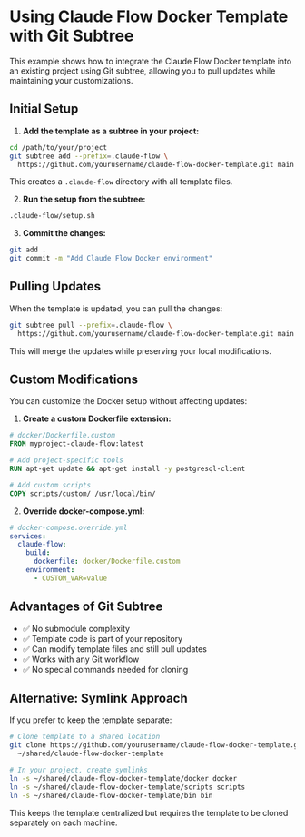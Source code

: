 # Using Claude Flow Docker Template with Git Subtree

This example shows how to integrate the Claude Flow Docker template into an existing project using Git subtree, allowing you to pull updates while maintaining your customizations.

## Initial Setup

1. **Add the template as a subtree in your project:**

```bash
cd /path/to/your/project
git subtree add --prefix=.claude-flow \
  https://github.com/yourusername/claude-flow-docker-template.git main --squash
```

This creates a `.claude-flow` directory with all template files.

2. **Run the setup from the subtree:**

```bash
.claude-flow/setup.sh
```

3. **Commit the changes:**

```bash
git add .
git commit -m "Add Claude Flow Docker environment"
```

## Pulling Updates

When the template is updated, you can pull the changes:

```bash
git subtree pull --prefix=.claude-flow \
  https://github.com/yourusername/claude-flow-docker-template.git main --squash
```

This will merge the updates while preserving your local modifications.

## Custom Modifications

You can customize the Docker setup without affecting updates:

1. **Create a custom Dockerfile extension:**

```dockerfile
# docker/Dockerfile.custom
FROM myproject-claude-flow:latest

# Add project-specific tools
RUN apt-get update && apt-get install -y postgresql-client

# Add custom scripts
COPY scripts/custom/ /usr/local/bin/
```

2. **Override docker-compose.yml:**

```yaml
# docker-compose.override.yml
services:
  claude-flow:
    build:
      dockerfile: docker/Dockerfile.custom
    environment:
      - CUSTOM_VAR=value
```

## Advantages of Git Subtree

- ✅ No submodule complexity
- ✅ Template code is part of your repository
- ✅ Can modify template files and still pull updates
- ✅ Works with any Git workflow
- ✅ No special commands needed for cloning

## Alternative: Symlink Approach

If you prefer to keep the template separate:

```bash
# Clone template to a shared location
git clone https://github.com/yourusername/claude-flow-docker-template.git \
  ~/shared/claude-flow-docker-template

# In your project, create symlinks
ln -s ~/shared/claude-flow-docker-template/docker docker
ln -s ~/shared/claude-flow-docker-template/scripts scripts
ln -s ~/shared/claude-flow-docker-template/bin bin
```

This keeps the template centralized but requires the template to be cloned separately on each machine.